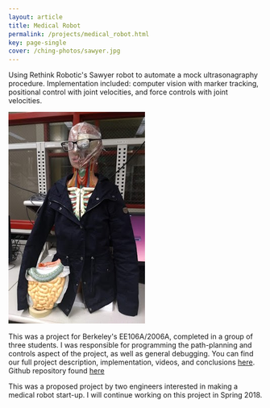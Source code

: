 ```yaml
---
layout: article
title: Medical Robot
permalink: /projects/medical_robot.html
key: page-single
cover: /ching-photos/sawyer.jpg
---
```


Using Rethink Robotic's Sawyer robot to automate a mock ultrasonagraphy procedure. Implementation included: computer vision with marker tracking, positional control with joint velocities, and force controls with joint velocities.

<!--more-->

![](/ching-photos/me.jpg)

This was a project for Berkeley's EE106A/2006A, completed in a group of three students. I was responsible for programming the path-planning and controls aspect of the project, as well as general debugging. You can find our full project description, implementation, videos, and conclusions [here](https://sites.google.com/berkeley.edu/diagnosticrobot/introduction). Github repository found [here](https://github.com/M777A2/ros_workspaces)

This was a proposed project by two engineers interested in making a medical robot start-up. I will continue working on this project in Spring 2018.
